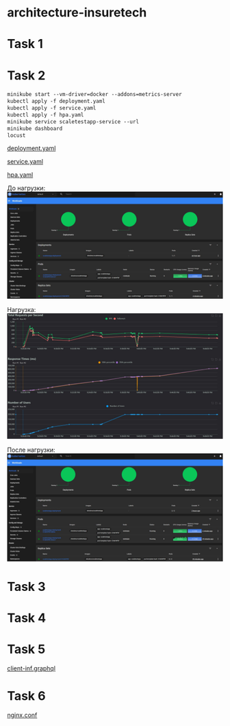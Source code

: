 # architecture-insuretech

# Task 1

# Task 2
```
minikube start --vm-driver=docker --addons=metrics-server
kubectl apply -f deployment.yaml
kubectl apply -f service.yaml
kubectl apply -f hpa.yaml
minikube service scaletestapp-service --url
minikube dashboard
locust
```
[deployment.yaml](https://github.com/Boropwnz/architecture-insuretech/blob/sprint_6/Task2/deployment.yaml)

[service.yaml](https://github.com/Boropwnz/architecture-insuretech/blob/sprint_6/Task2/service.yaml)

[hpa.yaml](https://github.com/Boropwnz/architecture-insuretech/blob/sprint_6/Task2/hpa.yaml)

До нагрузки:
![До нагрузки](https://github.com/Boropwnz/architecture-insuretech/blob/sprint_6/Task2/before_load.jpg)

Нагрузка:
![Нагрузка](https://github.com/Boropwnz/architecture-insuretech/blob/sprint_6/Task2/locust.jpg)

После нагрузки:
![осле нагрузки](https://github.com/Boropwnz/architecture-insuretech/blob/sprint_6/Task2/after_load.jpg)

# Task 3

# Task 4

# Task 5
[client-inf.graphql](https://github.com/Boropwnz/architecture-insuretech/blob/sprint_6/Task5/client-inf.graphql)

# Task 6
[nginx.conf](https://github.com/Boropwnz/architecture-insuretech/blob/sprint_6/Task6/nginx.conf)
